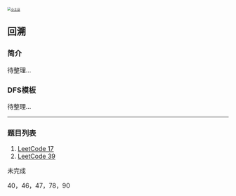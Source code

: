 <p> 
<a href="http://coco66.info:88">
<img src="http://coco66.info:88/leetcode/picture/home.png" alt="小土豆" style="zoom:50%;" /></a>
</p>

## 回溯

### 简介

待整理...

### DFS模板

待整理...

----

### 题目列表 

1. [LeetCode 17](http://coco66.info:88/leetcode/backtrack/LeetCode17.html)
2. [LeetCode 39](http://coco66.info:88/leetcode/backtrack/LeetCode39.html)

未完成

40，46，47，78，90












